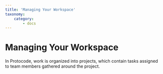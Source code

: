 ```yaml
---
title: 'Managing Your Workspace'
taxonomy:
    category:
        - docs
---
```


# Managing Your Workspace

In Protocode, work is organized into projects, which contain tasks assigned to team members gathered around the project.
